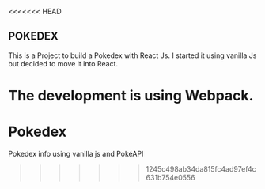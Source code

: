 <<<<<<< HEAD
## POKEDEX 

This is a Project to build a Pokedex with React Js. I started it using vanilla Js but decided to move it into React.

The development is using Webpack.
=======
# Pokedex
Pokedex info using vanilla js and PokéAPI
>>>>>>> 1245c498ab34da815fc4ad97ef4c631b754e0556
